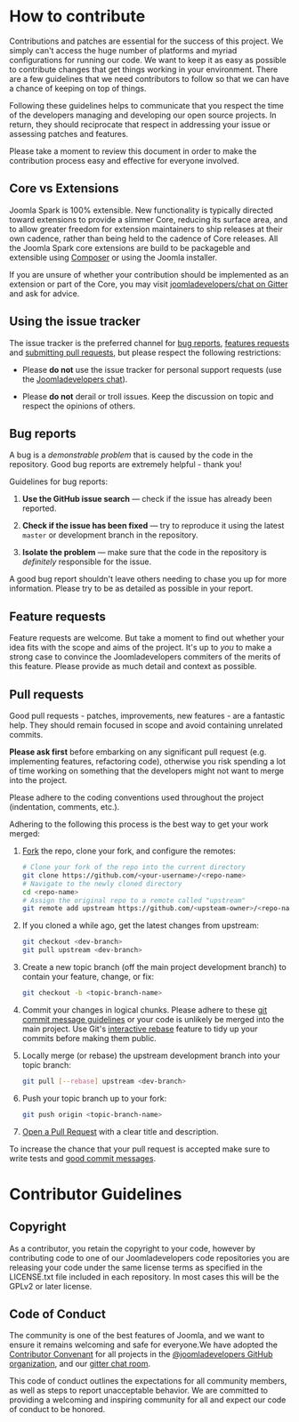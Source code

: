# How to contribute

Contributions and patches are essential for the success of this project.
We simply can't access the huge number of platforms and myriad configurations 
for running our code. We want to keep it as easy as possible to contribute 
changes that get things working in your environment. There are a few guidelines 
that we need contributors to follow so that we can have a chance of keeping 
on top of things.

Following these guidelines helps to communicate that you respect the time of
the developers managing and developing our open source projects. In return,
they should reciprocate that respect in addressing your issue or assessing
patches and features.

Please take a moment to review this document in order to make the contribution
process easy and effective for everyone involved.

## Core vs Extensions

Joomla Spark is 100% extensible. New functionality is typically directed toward 
extensions to provide a slimmer Core, reducing its surface area, and to allow 
greater freedom for extension maintainers to ship releases at their own cadence, 
rather than being held to the cadence of Core releases. All the Joomla Spark core
extensions are build to be packageble and extensible using [Composer](https://getcomposer.org/)
or using the Joomla installer.

If you are unsure of whether your contribution should be implemented as an 
extension or part of the Core, you may visit
[joomladevelopers/chat on Gitter](http://gitter.im/joomladevelopers/chat) and 
ask for advice.

## Using the issue tracker

The issue tracker is the preferred channel for [bug reports](#bugs),
[features requests](#features) and [submitting pull
requests](#pull-requests), but please respect the following restrictions:

* Please **do not** use the issue tracker for personal support requests (use the
  [Joomladevelopers chat](http://gitter.im/joomladevelopers/chat)).

* Please **do not** derail or troll issues. Keep the discussion on topic and
  respect the opinions of others.


<a name="bugs"></a>
## Bug reports

A bug is a _demonstrable problem_ that is caused by the code in the repository.
Good bug reports are extremely helpful - thank you!

Guidelines for bug reports:

1. **Use the GitHub issue search** &mdash; check if the issue has already been
   reported.

2. **Check if the issue has been fixed** &mdash; try to reproduce it using the
   latest `master` or development branch in the repository.

3. **Isolate the problem** &mdash; make sure that the code in the repository is
_definitely_ responsible for the issue.

A good bug report shouldn't leave others needing to chase you up for more
information. Please try to be as detailed as possible in your report.


<a name="features"></a>
## Feature requests

Feature requests are welcome. But take a moment to find out whether your idea
fits with the scope and aims of the project. It's up to *you* to make a strong
case to convince the Joomladevelopers commiters of the merits of this feature. 
Please provide as much detail and context as possible.


<a name="pull-requests"></a>
## Pull requests

Good pull requests - patches, improvements, new features - are a fantastic
help. They should remain focused in scope and avoid containing unrelated
commits.

**Please ask first** before embarking on any significant pull request (e.g.
implementing features, refactoring code), otherwise you risk spending a lot of
time working on something that the developers might not want to merge into the
project.

Please adhere to the coding conventions used throughout the project (indentation,
comments, etc.).

Adhering to the following this process is the best way to get your work
merged:

1. [Fork](http://help.github.com/fork-a-repo/) the repo, clone your fork,
   and configure the remotes:

   ```bash
   # Clone your fork of the repo into the current directory
   git clone https://github.com/<your-username>/<repo-name>
   # Navigate to the newly cloned directory
   cd <repo-name>
   # Assign the original repo to a remote called "upstream"
   git remote add upstream https://github.com/<upsteam-owner>/<repo-name>
   ```

2. If you cloned a while ago, get the latest changes from upstream:

   ```bash
   git checkout <dev-branch>
   git pull upstream <dev-branch>
   ```

3. Create a new topic branch (off the main project development branch) to
   contain your feature, change, or fix:

   ```bash
   git checkout -b <topic-branch-name>
   ```

4. Commit your changes in logical chunks. Please adhere to these [git commit
   message guidelines](http://tbaggery.com/2008/04/19/a-note-about-git-commit-messages.html)
   or your code is unlikely be merged into the main project. Use Git's
   [interactive rebase](https://help.github.com/articles/interactive-rebase)
   feature to tidy up your commits before making them public.

5. Locally merge (or rebase) the upstream development branch into your topic branch:

   ```bash
   git pull [--rebase] upstream <dev-branch>
   ```

6. Push your topic branch up to your fork:

   ```bash
   git push origin <topic-branch-name>
   ```

10. [Open a Pull Request](https://help.github.com/articles/using-pull-requests/)
    with a clear title and description.

To increase the chance that your pull request is accepted make sure to write tests and [good commit messages](http://tbaggery.com/2008/04/19/a-note-about-git-commit-messages.html).
    
<a name="contributor-copyright"></a>

# Contributor Guidelines

## Copyright
 
As a contributor, you retain the copyright to your code, however by contributing 
code to one of our Joomladevelopers code repositories you are releasing your code under 
the same license terms as specified in the LICENSE.txt file included in each 
repository. In most cases this will be the GPLv2 or later license.

## Code of Conduct 

The community is one of the best features of Joomla, and we want to ensure it remains welcoming and safe for everyone.We have adopted the [Contributor Convenant](http://contributor-covenant.org/) for all projects in the [@joomladevelopers GitHub organization](http://www.github.com/joomladevelopers), and our [gitter chat room](https://gitter.im/joomladevelopers/chat). 

This code of conduct outlines the expectations for all community members, as well as steps to report unacceptable behavior. We are committed to providing a welcoming and inspiring community for all and expect our code of conduct to be honored.
